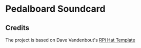 # Pedalboard Soundcard



## Credits

The project is based on Dave Vandenbout's [RPi Hat Template](https://github.com/devbisme/RPi_Hat_Template)
